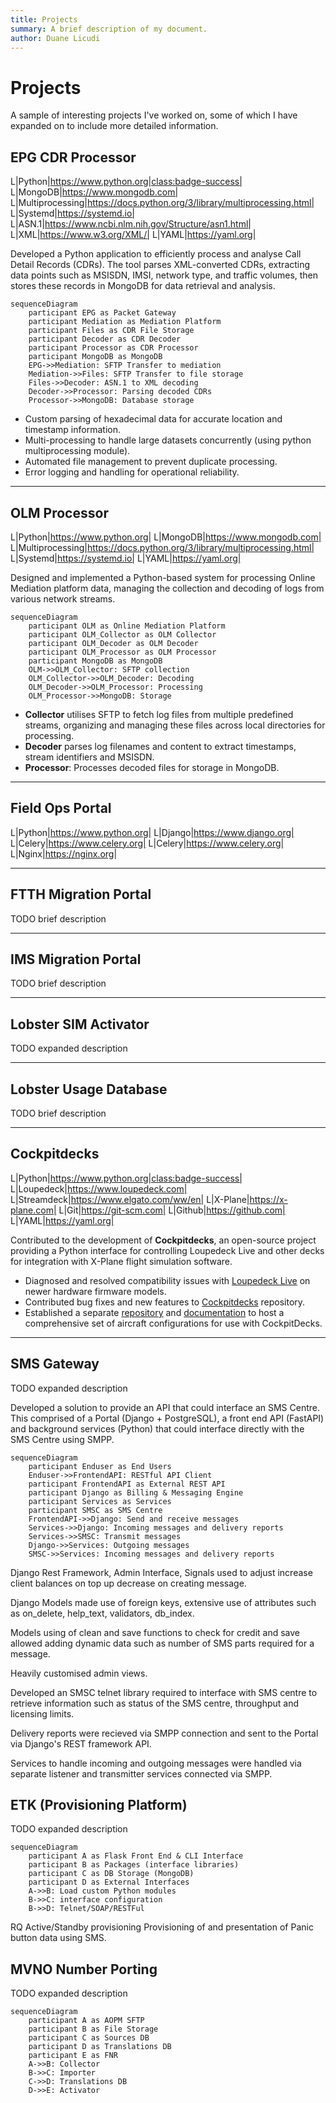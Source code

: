 ```yaml
---
title: Projects
summary: A brief description of my document.
author: Duane Licudi
---
```


# Projects

A sample of interesting projects I've worked on, some of which I have expanded on to include more detailed information.

## EPG CDR Processor

L|Python|https://www.python.org|class:badge-success|
L|MongoDB|https://www.mongodb.com|
L|Multiprocessing|https://docs.python.org/3/library/multiprocessing.html|
L|Systemd|https://systemd.io|
L|ASN.1|https://www.ncbi.nlm.nih.gov/Structure/asn1.html|
L|XML|https://www.w3.org/XML/|
L|YAML|https://yaml.org|

Developed a Python application to efficiently process and analyse Call Detail Records (CDRs). The tool parses XML-converted CDRs, extracting data points such as MSISDN, IMSI, network type, and traffic volumes, then stores these records in MongoDB for data retrieval and analysis.

``` mermaid
sequenceDiagram
    participant EPG as Packet Gateway
    participant Mediation as Mediation Platform
    participant Files as CDR File Storage
    participant Decoder as CDR Decoder
    participant Processor as CDR Processor
    participant MongoDB as MongoDB
    EPG->>Mediation: SFTP Transfer to mediation
    Mediation->>Files: SFTP Transfer to file storage
    Files->>Decoder: ASN.1 to XML decoding
    Decoder->>Processor: Parsing decoded CDRs 
    Processor->>MongoDB: Database storage 
```

- Custom parsing of hexadecimal data for accurate location and timestamp information.
- Multi-processing to handle large datasets concurrently (using python multiprocessing module).
- Automated file management to prevent duplicate processing.
- Error logging and handling for operational reliability.

---

## OLM Processor

L|Python|https://www.python.org|
L|MongoDB|https://www.mongodb.com|
L|Multiprocessing|https://docs.python.org/3/library/multiprocessing.html|
L|Systemd|https://systemd.io|
L|YAML|https://yaml.org|


Designed and implemented a Python-based system for processing Online Mediation platform data, managing the collection and decoding of logs from various network streams.

``` mermaid
sequenceDiagram
    participant OLM as Online Mediation Platform
    participant OLM_Collector as OLM Collector
    participant OLM_Decoder as OLM Decoder
    participant OLM_Processor as OLM Processor
    participant MongoDB as MongoDB
    OLM->>OLM_Collector: SFTP collection
    OLM_Collector->>OLM_Decoder: Decoding
    OLM_Decoder->>OLM_Processor: Processing
    OLM_Processor->>MongoDB: Storage
```

- **Collector** utilises SFTP to fetch log files from multiple predefined streams, organizing and managing these files across local directories for processing.
- **Decoder** parses log filenames and content to extract timestamps, stream identifiers and MSISDN.
- **Processor**: Processes decoded files for storage in MongoDB.

---

## Field Ops Portal
L|Python|https://www.python.org|
L|Django|https://www.django.org|
L|Celery|https://www.celery.org|
L|Celery|https://www.celery.org|
L|Nginx|https://nginx.org|

---

## FTTH Migration Portal
TODO brief description

---

## IMS Migration Portal
TODO brief description

---

## Lobster SIM Activator
TODO expanded description

---

## Lobster Usage Database
TODO brief description

---

## Cockpitdecks

L|Python|https://www.python.org|class:badge-success|
L|Loupedeck|https://www.loupedeck.com|
L|Streamdeck|https://www.elgato.com/ww/en|
L|X-Plane|https://x-plane.com|
L|Git|https://git-scm.com|
L|Github|https://github.com|
L|YAML|https://yaml.org|


Contributed to the development of **Cockpitdecks**, an open-source project providing a Python interface for controlling Loupedeck Live and other decks for integration with X-Plane flight simulation software.

- Diagnosed and resolved compatibility issues with [Loupedeck Live](https://github.com/devleaks/python-loupedeck-live/issues/2) on newer hardware firmware models.
- Contributed bug fixes and new features to [Cockpitdecks](https://github.com/devleaks/cockpitdecks/commits/main/?author=dlicudi) repository.
- Established a separate [repository](https://github.com/dlicudi/cockpitdecks-configs) and [documentation](https://dlicudi.github.io/cockpitdecks-configs/) to host a comprehensive set of aircraft configurations for use with CockpitDecks.

---

## SMS Gateway
TODO expanded description

Developed a solution to provide an API that could interface an SMS Centre.
This comprised of a Portal (Django + PostgreSQL), a front end API (FastAPI) and background services (Python) that could interface directly with the SMS Centre using SMPP.

``` mermaid
sequenceDiagram
    participant Enduser as End Users
    Enduser->>FrontendAPI: RESTful API Client
    participant FrontendAPI as External REST API
    participant Django as Billing & Messaging Engine
    participant Services as Services
    participant SMSC as SMS Centre
    FrontendAPI->>Django: Send and receive messages
    Services->>Django: Incoming messages and delivery reports
    Services->>SMSC: Transmit messages
    Django->>Services: Outgoing messages
    SMSC->>Services: Incoming messages and delivery reports
```

Django Rest Framework, Admin Interface, Signals used to adjust increase client balances on top up decrease on creating message.

Django Models made use of foreign keys, extensive use of attributes such as on_delete, help_text, validators, db_index.

Models using of clean and save functions to check for credit and save allowed adding dynamic data such as number of SMS parts required for a message.

Heavily customised admin views.

Developed an SMSC telnet library required to interface with SMS centre to retrieve information such as status of the SMS centre, throughput and licensing limits.


Delivery reports were recieved via SMPP connection and sent to the Portal via Django's REST framework API.

Services to handle incoming and outgoing messages were handled via separate listener and transmitter services connected via SMPP.

## ETK (Provisioning Platform)
TODO expanded description


``` mermaid
sequenceDiagram
    participant A as Flask Front End & CLI Interface
    participant B as Packages (interface libraries)
    participant C as DB Storage (MongoDB)
    participant D as External Interfaces
    A->>B: Load custom Python modules
    B->>C: interface configuration
    B->>D: Telnet/SOAP/RESTFul
```

RQ Active/Standby provisioning
Provisioning of and presentation of Panic button data using SMS.


## MVNO Number Porting
TODO expanded description

``` mermaid
sequenceDiagram
    participant A as AOPM SFTP
    participant B as File Storage
    participant C as Sources DB
    participant D as Translations DB
    participant E as FNR
    A->>B: Collector
    B->>C: Importer
    C->>D: Translations DB
    D->>E: Activator
```
